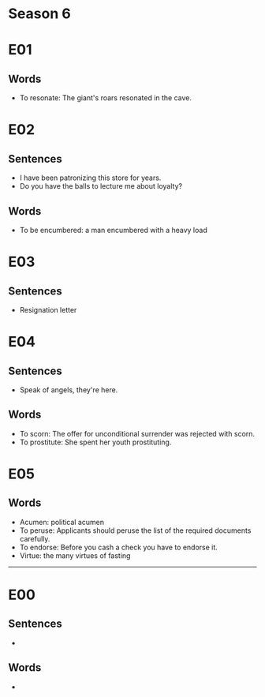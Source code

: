 # Season 6

# E01

## Words

- To resonate: The giant's roars resonated in the cave.

# E02

## Sentences

- I have been patronizing this store for years.
- Do you have the balls to lecture me about loyalty?

## Words

- To be encumbered: a man encumbered with a heavy load

# E03

## Sentences

- Resignation letter

# E04

## Sentences

- Speak of angels, they're here.

## Words

- To scorn: The offer for unconditional surrender was rejected with scorn.
- To prostitute: She spent her youth prostituting.

# E05

## Words

- Acumen: political acumen
- To peruse: Applicants should peruse the list of the required documents carefully.
- To endorse: Before you cash a check you have to endorse it.
- Virtue: the many virtues of fasting

---

# E00

## Sentences

- 

## Words

-